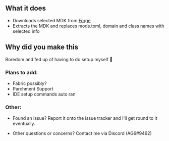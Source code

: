 ## What it does
- Downloads selected MDK from [Forge](https://files.minecraftforge.net)
- Extracts the MDK and replaces mods.toml, domain and class names with selected info
## Why did you make this
Boredom and fed up of having to do setup myself 😬

### Plans to add:
- Fabric possibly?
- Parchment Support
- IDE setup commands auto ran

### Other:
- Found an issue? Report it onto the issue tracker and I'll get round to it eventually.

- Other questions or concerns? Contact me via Discord (AG6#9462)
